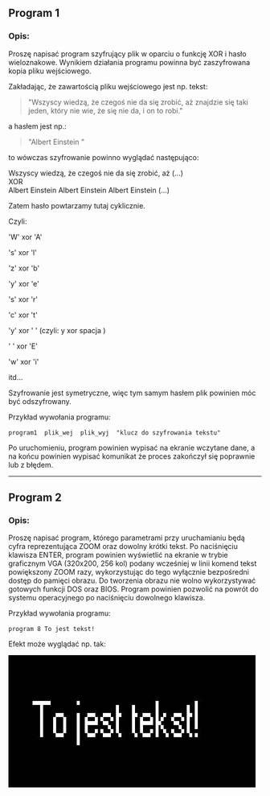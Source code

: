 ## Program 1

### Opis:

Proszę napisać program szyfrujący plik w oparciu o funkcję XOR i hasło wieloznakowe. Wynikiem działania programu powinna być zaszyfrowana kopia pliku wejściowego.

Zakładając, że zawartością pliku wejściowego jest np. tekst:

> "Wszyscy wiedzą, że czegoś nie da się zrobić, aż znajdzie się taki jeden, który nie wie, że się nie da, i on to robi."

a hasłem jest np.:

> "Albert Einstein "

to wówczas szyfrowanie powinno wyglądać następująco:

Wszyscy wiedzą, że czegoś nie da się zrobić, aż (…)  
XOR  
Albert Einstein Albert Einstein Albert Einstein (…)

Zatem hasło powtarzamy tutaj cyklicznie.

Czyli:

'W' xor 'A'

's' xor 'l'

'z' xor 'b'

'y' xor 'e'

's' xor 'r'

'c' xor 't'

'y' xor ' '   (czyli:  y xor spacja )

' ' xor 'E'

'w' xor 'i'

itd...

Szyfrowanie jest symetryczne, więc tym samym hasłem plik powinien móc być odszyfrowany.

Przykład wywołania programu:

```
program1  plik_wej  plik_wyj  "klucz do szyfrowania tekstu"
```

Po uruchomieniu, program powinien wypisać na ekranie wczytane dane, a na końcu powinien wypisać komunikat że proces zakończył się poprawnie lub z błędem.

---

## Program 2

### Opis:

Proszę napisać program, którego parametrami przy uruchamianiu będą cyfra reprezentująca ZOOM oraz dowolny krótki tekst. Po naciśnięciu klawisza ENTER, program powinien wyświetlić na ekranie w trybie graficznym VGA (320x200, 256 kol) podany wcześniej w linii komend tekst powiększony ZOOM razy, wykorzystując do tego wyłącznie bezpośredni dostęp do pamięci obrazu. Do tworzenia obrazu nie wolno wykorzystywać gotowych funkcji DOS oraz BIOS. Program powinien pozwolić na powrót do systemu operacyjnego po naciśnięciu dowolnego klawisza.

Przykład wywołania programu:

```
program 8 To jest tekst!   
```

Efekt może wyglądać np. tak:

![](./image002.jpg)